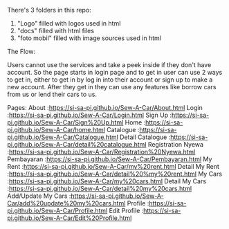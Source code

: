 There's 3 folders in this repo:
1. "Logo" filled with logos used in html
2. "docs" filled with html files 
3. "foto mobil" filled with image sources used in html

The Flow:

Users cannot use the services and take a peek inside if they don't have account. So the page starts in login page and to get in user can use 2 ways to get in, either to get in by log in into their account or sign up to make a new account.
After they get in they can use any features like borrow cars from us or lend their cars to us.

Pages:
About               :https://si-sa-pi.github.io/Sew-A-Car/About.html
Login               :https://si-sa-pi.github.io/Sew-A-Car/Login.html
Sign Up             :https://si-sa-pi.github.io/Sew-A-Car/Sign%20Up.html
Home                :https://si-sa-pi.github.io/Sew-A-Car/home.html
Catalogue           :https://si-sa-pi.github.io/Sew-A-Car/Catalogue.html
Detail Catalogue    :https://si-sa-pi.github.io/Sew-A-Car/detail%20catalogue.html
Registration Nyewa  :https://si-sa-pi.github.io/Sew-A-Car/Registration%20Nyewa.html
Pembayaran          :https://si-sa-pi.github.io/Sew-A-Car/Pembayaran.html
My Rent             :https://si-sa-pi.github.io/Sew-A-Car/my%20rent.html
Detail My Rent      :https://si-sa-pi.github.io/Sew-A-Car/detail%20%my%20rent.html
My Cars             :https://si-sa-pi.github.io/Sew-A-Car/my%20cars.html
Detail My Cars      :https://si-sa-pi.github.io/Sew-A-Car/detail%20my%20cars.html
Add/Update My Cars  :https://si-sa-pi.github.io/Sew-A-Car/add%20update%20my%20cars.html
Profile             :https://si-sa-pi.github.io/Sew-A-Car/Profile.html
Edit Profile        :https://si-sa-pi.github.io/Sew-A-Car/Edit%20Profile.html